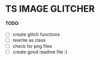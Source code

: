 # TS IMAGE GLITCHER

#### TODO:
- [ ] create glitch functions
- [ ] rewrite as class
- [ ] check for png files
- [ ] create good readme file :)
